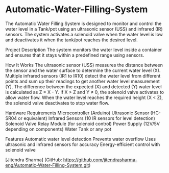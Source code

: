 # Automatic-Water-Filling-System
The Automatic Water Filling System is designed to monitor and control the water level in a Tank/pot using an ultrasonic sensor (USS) and infrared (IR) sensors. The system activates a solenoid valve when the water level is low and deactivates it when the tank/pot reaches the desired level.

Project Description
The system monitors the water level inside a container and ensures that it stays within a predefined range using sensors.

How It Works
The ultrasonic sensor (USS) measures the distance between the sensor and the water surface to determine the current water level (X).
Multiple infrared sensors (IR1 to IR10) detect the water level from different points and sum up their readings to get another water level measurement (Y).
The difference between the expected (X) and detected (Y) water level is calculated as Z = X - Y.
If X > Z and Y ≠ 0, the solenoid valve activates to allow water flow.
When the water level reaches the required height (X < Z), the solenoid valve deactivates to stop water flow.

 Hardware Requirements
Microcontroller (Arduino)
Ultrasonic Sensor (HC-SR04 or equivalent)
Infrared Sensors (10 IR sensors for level detection)
Solenoid Valve
Relay Module (for solenoid control)
Power Supply (12V/5V depending on components)
Water Tank or any pot

Features
Automatic water level detection
Prevents water overflow
Uses ultrasonic and infrared sensors for accuracy
Energy-efficient control with solenoid valve

[Jitendra Sharma] (GitHub: https://github.com/jitendrasharma-eng/Automatic-Water-Filling-System.git)
